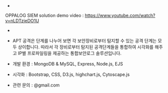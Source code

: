 -
OPPALOG SIEM solution demo video
: https://www.youtube.com/watch?v=nLDTzjeDO1U

-

* APT 공격은 단계를 나누어 보면 각 보안장비로부터 탐지할 수 있는 공격 단계는 모두 상이합니다. 따라서 각 장비로부터 탐지된 공격단계들을 통합하여 시각화를 해주고 IP별 프로파일링을 제공하는 통합보안로그 솔루션입니다.


* 개발 환경 : MongoDB & MySQL, Express, Node.js, EJS
* 시각화 : Bootstrap, CSS, D3.js, highchart.js, Cytoscape.js
* 관련 문의 :  @gmail.com

